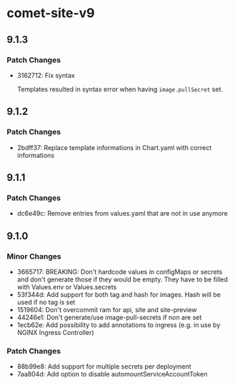 # comet-site-v9

## 9.1.3

### Patch Changes

- 3162712: Fix syntax

  Templates resulted in syntax error when having `image.pullSecret` set.

## 9.1.2

### Patch Changes

- 2bdff37: Replace template informations in Chart.yaml with correct informations

## 9.1.1

### Patch Changes

- dc6e49c: Remove entries from values.yaml that are not in use anymore

## 9.1.0

### Minor Changes

- 3665717: BREAKING: Don't hardcode values in configMaps or secrets and don't generate those if they would be empty. They have to be filled with Values.env or Values.secrets
- 53f344d: Add support for both tag and hash for images. Hash will be used if no tag is set
- 1519604: Don't overcommit ram for api, site and site-preview
- 44246e1: Don't generate/use image-pull-secrets if non are set
- 1ecb62e: Add possibility to add annotations to ingress (e.g. in use by NGINX Ingress Controller)

### Patch Changes

- 88b99e8: Add support for multiple secrets per deployment
- 7aa804d: Add option to disable automountServiceAccountToken
